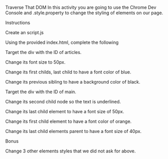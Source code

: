 Traverse That DOM
In this activity you are going to use the Chrome Dev Console and .style.property to change the styling of elements on our page.

Instructions


Create an script.js


Using the provided index.html, complete the following


Target the div with the ID of articles.


Change its font size to 50px.


Change its first childs, last child to have a font color of blue.


Change its previous sibling to have a background color of black.




Target the div with the ID of main.


Change its second child node so the text is underlined.


Change its last child element to have a font size of 50px.


Change its first child element to have a font color of orange.


Change its last child elements parent to have a font size of 40px.







Bonus

Change 3 other elements styles that we did not ask for above.
